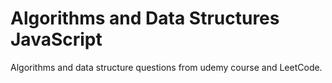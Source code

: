 # Algorithms and Data Structures JavaScript

Algorithms and data structure questions from udemy course and LeetCode.
